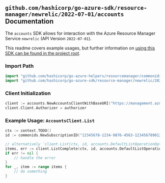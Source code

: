 
## `github.com/hashicorp/go-azure-sdk/resource-manager/newrelic/2022-07-01/accounts` Documentation

The `accounts` SDK allows for interaction with the Azure Resource Manager Service `newrelic` (API Version `2022-07-01`).

This readme covers example usages, but further information on [using this SDK can be found in the project root](https://github.com/hashicorp/go-azure-sdk/tree/main/docs).

### Import Path

```go
import "github.com/hashicorp/go-azure-helpers/resourcemanager/commonids"
import "github.com/hashicorp/go-azure-sdk/resource-manager/newrelic/2022-07-01/accounts"
```


### Client Initialization

```go
client := accounts.NewAccountsClientWithBaseURI("https://management.azure.com")
client.Client.Authorizer = authorizer
```


### Example Usage: `AccountsClient.List`

```go
ctx := context.TODO()
id := commonids.NewSubscriptionID("12345678-1234-9876-4563-123456789012")

// alternatively `client.List(ctx, id, accounts.DefaultListOperationOptions())` can be used to do batched pagination
items, err := client.ListComplete(ctx, id, accounts.DefaultListOperationOptions())
if err != nil {
	// handle the error
}
for _, item := range items {
	// do something
}
```
